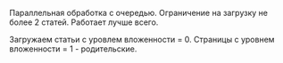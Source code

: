 Параллельная обработка с очередью.
Ограничение на загрузку не более 2 статей.
Работает лучше всего.

Загружаем статьи с уровлем вложенности = 0. Страницы с уровнем вложенности = 1 - родительские.